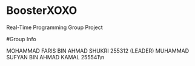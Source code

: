 # BoosterXOXO
Real-Time Programming Group Project

#Group Info

MOHAMMAD FARIS BIN AHMAD SHUKRI 255312 (LEADER)
MUHAMMAD SUFYAN BIN AHMAD KAMAL 255541\n
